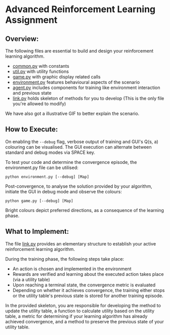 # Advanced Reinforcement Learning Assignment

## Overview:
The following files are essential to build and design your reinforcement learning algorithm.

- [common.py](common.py) with constants
- [util.py](util.py) with utility functions
- [game.py](game.py) with graphic display related calls
- [environment.py](environment.py) features behavioural aspects of the scenario
- [agent.py](agent.py) includes components for training like environment interaction and previous state
- [link.py](link.py) holds skeleton of methods for you to develop (This is the only file you're allowed to modify)

We have also got a illustrative GIF to better explain the scenario.

## How to Execute:

On enabling the `--debug` flag, verbose output of training and GUI's Q(s, a) colouring can be visualised. The GUI execution can alternate between standard and debug modes via SPACE key.

To test your code and determine the convergence episode, the environment.py file can be utilised:
```
python environment.py [--debug] [Map]
```

Post-convergence, to analyse the solution provided by your algorithm, initiate the GUI in debug mode and observe the colours:
```
python game.py [--debug] [Map]
```
Bright colours depict preferred directions, as a consequence of the learning phase.

## What to Implement:

The file [link.py](link.py) provides an elementary structure to establish your active reinforcement learning algorithm.

During the training phase, the following steps take place:
- An action is chosen and implemented in the environment
- Rewards are verified and learning about the executed action takes place (via a utility table)
- Upon reaching a terminal state, the convergence metric is evaluated
- Depending on whether it achieves convergence, the training either stops or the utility table's previous state is stored for another training episode.

In the provided skeleton, you are responsible for developing the method to update the utility table, a function to calculate utility based on the utility table, a metric for determining if your learning algorithm has already achieved convergence, and a method to preserve the previous state of your utility table.